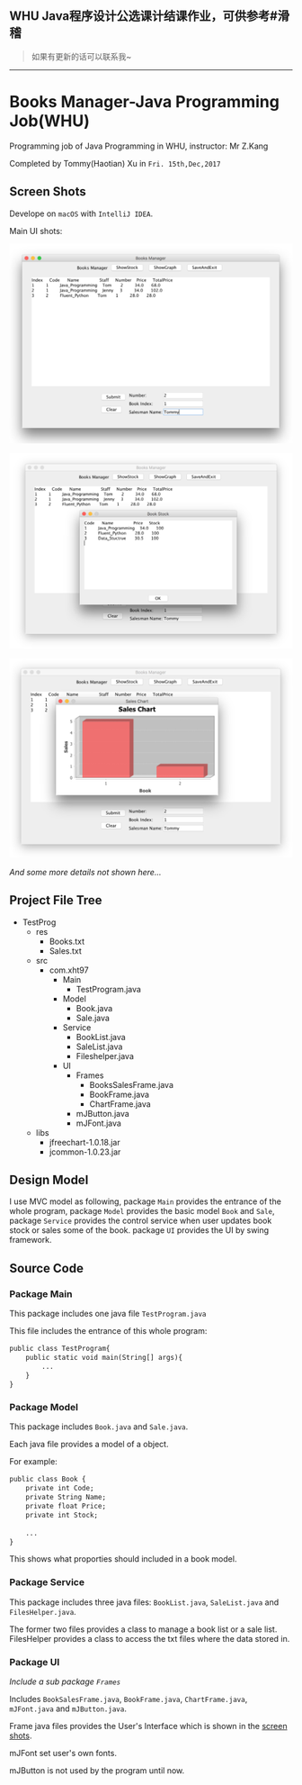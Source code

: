 ## WHU Java程序设计公选课计结课作业，可供参考#滑稽
> 如果有更新的话可以联系我~

---

# Books Manager-Java Programming Job(WHU)

Programming job of Java Programming in WHU, instructor: Mr Z.Kang

Completed by Tommy(Haotian) Xu in `Fri. 15th,Dec,2017`

## Screen Shots

<span id="screen_shots">Develope on `macOS` with `IntelliJ IDEA`.</span>

Main UI shots:

![](pic1.png)

![](pic2.png)

![](pic3.png)

*And some more details not shown here...*

## Project File Tree

<span id="project_file_tree"></span>

- TestProg
	- res
		- Books.txt
		- Sales.txt
	- src
		- com.xht97
			- Main
				- TestProgram.java
			- Model
				- Book.java
				- Sale.java
			- Service
				- BookList.java
				- SaleList.java
				- Fileshelper.java
			- UI
				- Frames
					- BooksSalesFrame.java
					- BookFrame.java
					- ChartFrame.java
				- mJButton.java
				- mJFont.java
	- libs
		- jfreechart-1.0.18.jar
		- jcommon-1.0.23.jar

## Design Model

<span id="design_model"></span>

I use MVC model as following, package `Main` provides the entrance of the whole program, package `Model` provides the basic model `Book` and `Sale`, package `Service` provides the control service when user updates book stock or sales some of the book. package `UI` provides the UI by swing framework.

## Source Code

<span id="source_code"></span>

### Package Main

This package includes one java file `TestProgram.java`

This file includes the entrance of this whole program:

	public class TestProgram{
		public static void main(String[] args){
			...
		}
	}
	
### Package Model

This package includes `Book.java` and `Sale.java`.

Each java file provides a model of a object.

For example:

	public class Book {
   		private int Code;
    	private String Name;
    	private float Price;
    	private int Stock;
		
		...
	}

This shows what proporties should included in a book model.

### Package Service

This package includes three java files: `BookList.java`, `SaleList.java` and `FilesHelper.java`.

The former two files provides a class to manage a book list or a sale list. FilesHelper provides a class to access the txt files where the data stored in.

### Package UI

*Include a sub package `Frames`*

Includes `BookSalesFrame.java`, `BookFrame.java`, `ChartFrame.java`, `mJFont.java` and `mJButton.java`.

Frame java files provides the User's Interface which is shown in the [screen shots](#screen_shots).

mJFont set user's own fonts.

mJButton is not used by the program until now.
